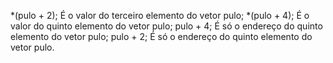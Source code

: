 *(pulo + 2); É o valor do terceiro elemento do vetor pulo;
*(pulo + 4); É o valor do quinto elemento do vetor pulo;
pulo + 4; É só o endereço do quinto elemento do vetor pulo;
pulo + 2; É só o endereço do quinto elemento do vetor pulo.
